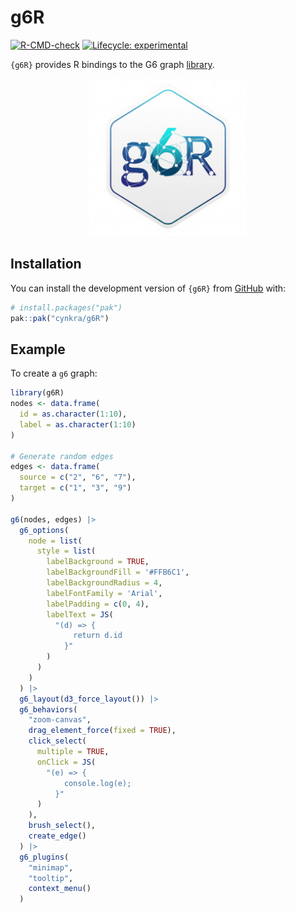 
<!-- README.md is generated from README.Rmd. Please edit that file -->

# g6R

<!-- badges: start -->

[![R-CMD-check](https://github.com/cynkra/g6R/actions/workflows/R-CMD-check.yaml/badge.svg)](https://github.com/cynkra/g6R/actions/workflows/R-CMD-check.yaml)
[![Lifecycle:
experimental](https://img.shields.io/badge/lifecycle-experimental-orange.svg)](https://lifecycle.r-lib.org/articles/stages.html#experimental)
<!-- badges: end -->

`{g6R}` provides R bindings to the G6 graph
[library](https://g6.antv.antgroup.com/en).

<p style="text-align: center;">

<img src="./man/figures/hex.png" style="width:50.0%" />
</p>

## Installation

You can install the development version of `{g6R}` from
[GitHub](https://github.com/) with:

``` r
# install.packages("pak")
pak::pak("cynkra/g6R")
```

## Example

To create a `g6` graph:

``` r
library(g6R)
nodes <- data.frame(
  id = as.character(1:10),
  label = as.character(1:10)
)

# Generate random edges
edges <- data.frame(
  source = c("2", "6", "7"),
  target = c("1", "3", "9")
)

g6(nodes, edges) |>
  g6_options(
    node = list(
      style = list(
        labelBackground = TRUE,
        labelBackgroundFill = '#FFB6C1',
        labelBackgroundRadius = 4,
        labelFontFamily = 'Arial',
        labelPadding = c(0, 4),
        labelText = JS(
          "(d) => {
              return d.id
            }"
        )
      )
    )
  ) |>
  g6_layout(d3_force_layout()) |>
  g6_behaviors(
    "zoom-canvas",
    drag_element_force(fixed = TRUE),
    click_select(
      multiple = TRUE,
      onClick = JS(
        "(e) => {
            console.log(e);
          }"
      )
    ),
    brush_select(),
    create_edge()
  ) |>
  g6_plugins(
    "minimap",
    "tooltip",
    context_menu()
  )
```
